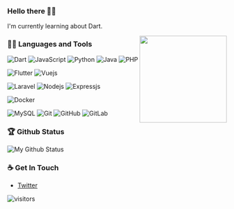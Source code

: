 
### Hello there 👋🏻
I'm currently learning about Dart.

<img align='right' src='https://user-images.githubusercontent.com/5713670/87202985-820dcb80-c2b6-11ea-9f56-7ec461c497c3.gif' width='200"'>

### 👨‍💻 Languages and Tools
![Dart](https://img.shields.io/badge/-Dart-blue?style=flat&logo=dart&logoColor=white)
![JavaScript](https://img.shields.io/badge/-JavaScript-black?style=flat&logo=javascript)
![Python](https://img.shields.io/badge/-Python-black?style=flat&logo=python)
![Java](https://img.shields.io/badge/Java-orange?style=flat&logo=java&logoColor=white)
![PHP](https://img.shields.io/badge/PHP-black?style=flat&logo=php&logoColor=white)

![Flutter](https://img.shields.io/badge/-Flutter-blue?style=flat&logo=Flutter)
![Vuejs](https://img.shields.io/badge/-Vuejs-black?style=flat&logo=Vue.js)

![Laravel](https://img.shields.io/badge/-Laravel-black?style=flat&logo=laravel)
![Nodejs](https://img.shields.io/badge/-Nodejs-black?style=flat&logo=Node.js)
![Expressjs](https://img.shields.io/badge/-Expressjs-black?style=flat&logo=Express.js)

![Docker](https://img.shields.io/badge/-Docker-black?style=flat&logo=docker)

![MySQL](https://img.shields.io/badge/-MySQL-black?style=flat&logo=mysql)
![Git](https://img.shields.io/badge/-Git-black?style=flat&logo=git)
![GitHub](https://img.shields.io/badge/-GitHub-181717?style=flat&logo=github)
![GitLab](https://img.shields.io/badge/-GitLab-FCA121?style=flat&logo=gitlab)


### 🏆 Github Status
![My Github Status](https://github-readme-stats.vercel.app/api?username=Zersya&show_icons=true&hide_border=true)

### ☕ Get In Touch
- [Twitter](https://twitter.com/zeneryd)

![visitors](https://visitor-badge.glitch.me/badge?page_id=zersya)

